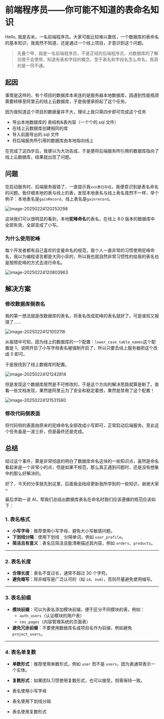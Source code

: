 # 前端程序员——你可能不知道的表命名知识

Hello, 我是吉米，一名前端程序员。大家可能比较难以置信，一个数据库的表命名的基本知识，我竟然不知道，还是通过一个线上项目，才意识到这个问题。

> 先叠个甲，我是一名前端程序员，不是正经的后端程序员，对数据库的了解仅限于会使用，知道有表和字段的概念，至于表名和字段名怎么命名，我真的是一窍不通。

## 起因

事情是这样的，有个项目的数据库本来连的是服务器本地数据库，因遇到性能瓶颈需要转移至阿里云的线上云数据库，于是我便承担起了这个任务。

因为我知道这个项目的数据量并不大，理论上我只需四步即可完成这个任务

- 导出本地数据库的 表结构&表内容（一个个的.sql 文件）
- 在线上云数据库创建相同的库
- 导入前面导出的.sql 文件
- 将后端服务所引用的数据库由本地指向线上

在完成了这四步后，我便以为大功告成，于是便将后端服务所引用的数据库指向了线上云数据库，结果就出现了问题。

## 问题

在启动服务时，后端服务报错了，一直提示我`xxx表已存在`，我便意识到是表名命名的问题。我仔细本地的表与线上的表，发现本地表名与线上表名竟然不一样，举个例子：本地表名是`gainRecord`，线上表名是`gainrecord`。

![image-20250224120253298](https://image.jimmyxuexue.top/img/image-20250224120253298.png)

这块我们可以很明显的看到，本地**驼峰命名**的表名，在线上 8.0 版本的数据库中全部失效，全部变成了小写。

### 为什么使用驼峰

每个开发者都有自己喜欢的变量命名的规范，我个人一直非常的习惯使用驼峰命名，我以为编程语言都是大同小异的，所以我也就自然非常习惯性的给我的表名也是按照驼峰的方式去进行命名。

![image-20250224120803963](https://image.jimmyxuexue.top/img/image-20250224120803963.png)

## 解决方案

### 修改数据库侧表名

我的第一想法就是改数据库的表名，将表名改成驼峰的表名就好了，可是谁知又报错了......

![image-20250224121002116](https://image.jimmyxuexue.top/img/image-20250224121002116.png)

从报错中可知，因为线上的数据库的一个配置：`lower_case_table_names`这个配置是 1，说明开启了小写字母表名被强制开启了，所以只要去线上服务器把这个改成 0 即可。

于是我找到了线上数据库的配置。

![image-20250224121242814](https://image.jimmyxuexue.top/img/image-20250224121242814.png)

但是发现这个数据库居然是不可修改的，于是这个方向的解决思路就算是断了。查看一些文档发现，果然是阿里云为了安全和稳定着想，果然是禁用了这个配置！

![image-20250224121531580](https://image.jimmyxuexue.top/img/image-20250224121531580.png)

### 修改代码侧表面

将代码侧的表面由原来的驼峰命名全部改成小写即可，正常启动后端服务。至此这个任务虽是一波三折，但是最终还是完成。

## 总结

经过这个事件，算是非常彻底的明白了数据库命名这块的一些知识点，虽然是命名看起来是一个非常小的点，但是如果不规范，那么真正遇到问题时，还是没有想象中的那么好解决的。

好了，今天的分享就先到这里，后面我会陆续更新我所学到的一些知识，谢谢大家~

最后求助一波 AI，帮我们总结出数据库表名在命名时我们应该遵循的规范应该如下：

### 1. **表名格式**

- **小写字母**：推荐使用小写字母，避免大小写敏感问题。
- **下划线分隔**：使用下划线 `_` 分隔单词，例如 `user_profile`。
- **简洁且有意义**：表名应简洁且能清晰描述其内容，例如 `orders`、`products`。

---

### 2. **表名长度**

- **合理长度**：表名不宜过长，通常不超过 30 个字符。
- **避免缩写**：除非缩写是广泛认可的（如 `id`、`num`），否则尽量避免使用缩写。

---

### 3. **表名前缀**

- **模块前缀**：可以为表名添加模块前缀，便于区分不同模块的表，例如：
  - `auth_users`（认证模块的用户表）
  - `cms_pages`（内容管理系统的页面表）
- **避免冗余前缀**：不要使用数据库名或项目名作为前缀，例如避免 `project_users`。

---

### 4. **表名单复数**

- **单数形式**：推荐使用单数形式，例如 `user` 而不是 `users`，因为表通常表示一个实体。
- **复数形式**：如果团队习惯使用复数形式，也可以接受，但需保持一致。

- 表名使用小写字母
- 表名使用下划线分隔
- 表名使用复数形式
